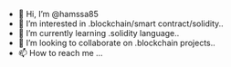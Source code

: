 - 👋 Hi, I’m @hamssa85
- 👀 I’m interested in .blockchain/smart contract/solidity..
- 🌱 I’m currently learning .solidity language..
- 💞️ I’m looking to collaborate on .blockchain projects..
- 📫 How to reach me ...

<!---
hamssa85/hamssa85 is a ✨ special ✨ repository because its `README.md` (this file) appears on your GitHub profile.
You can click the Preview link to take a look at your changes.
--->
